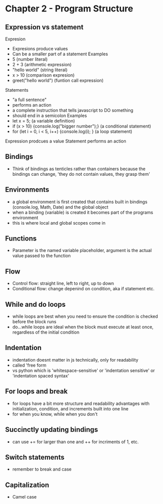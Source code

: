 # Chapter 2 - Program Structure

## Expression vs statement
Expresion
- Expresions produce values
- Can be a smaller part of a statement
Examples 
- 5 (number literal)
- 2 + 3 (arithmetic expression)
- "hello world" (string literal)
- x > 10 (comparison expresion)
- greet("hello world") (funtion call expression)

Statements
- "a full sentence"
- performs an action
- a complete instruction that tells javascript to DO something
- should end in a semicolon
Examples
- let x = 5; (a variable definition)
- if (x > 10) {console.log("bigger number");} (a conditional statement)
- for (let i = 0, i < 5, i++) {console.log(i); } (a loop statement)

Expression prodcues a value
Statement performs an action

## Bindings
- Think of bindings as tenticles rather than containers because the bindings can change, 'they do not contain values, they grasp them'

## Environments
- a global environment is first created that contains built in bindings (console.log, Math, Date) and the global object
- when a binding (variable) is created it becomes part of the programs environment
- this is where local and global scopes come in

## Functions
- Parameter is the named variable placeholder, argument is the actual value passed to the function

## Flow
- Control flow: straight line, left to right, up to down
- Conditional flow: change depenind on condition, aka if statement etc.

## While and do loops
- while loops are best when you need to ensure the condition is checked before the block runs
- do...while loops are ideal when the block must execute at least once, regardless of the initial condition

## Indentation
- indentation doesnt matter in js technically, only for readability
- called 'free form
- vs python which is 'whitespace-sensitive' or 'indentation sensitive' or 'indentation spaced syntax'

## For loops and break
- for loops have a bit more structure and readability advantages with initialization, condition, and increments built into one line
- for when you know, while when you don't

## Succinctly updating bindings
- can use += for larger than one and ++ for incriments of 1, etc.

## Switch statements
- remember to break and case

## Capitalization
- Camel case